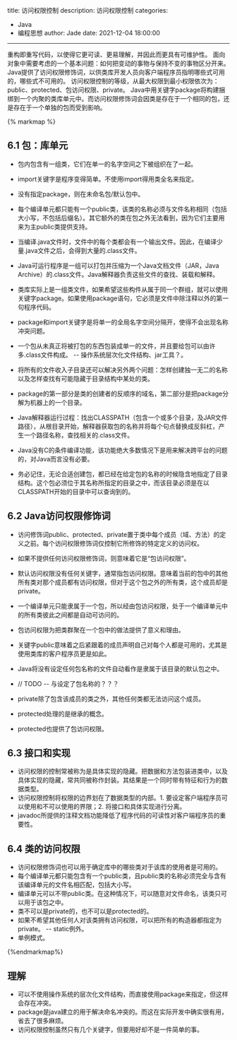 title: 访问权限控制
description: 访问权限控制
categories: 
  - Java
  - 编程思想
author: Jade
date: 2021-12-04 18:00:00
---

重构即重写代码，以使得它更可读、更易理解，并因此而更具有可维护性。
面向对象中需要考虑的一个基本问题：如何把变动的事物与保持不变的事物区分开来。
Java提供了访问权限修饰词，以供类库开发人员向客户端程序员指明哪些式可用的，哪些式不可用的。
访问权限控制的等级，从最大权限到最小权限依次为：public、protected、包访问权限、private。
Java中用关键字package将构建捆绑到一个内聚的类库单元中。而访问权限修饰词会因类是存在于一个相同的包，还是存在于一个单独的包而受到影响。

{% markmap %}

## 6.1 包：库单元
- 包内包含有一组类，它们在单一的名字空间之下被组织在了一起。
- import关键字是程序变得简单。不使用import得用类全名来指定。
- 没有指定package，则在未命名包/默认包中。
- 每个编译单元都只能有一个public类，该类的名称必须与文件名称相同（包括大小写，不包括后缀名）。其它额外的类在包之外无法看到，因为它们主要用来为主public类提供支持。

- 当编译.java文件时，文件中的每个类都会有一个输出文件。因此，在编译少量.java文件之后，会得到大量的.class文件。
- Java可运行程序是一组可以打包并压缩为一个Java文档文件（JAR，Java Archive）的.class文件。Java解释器负责这些文件的查找、装载和解释。
- 类库实际上是一组类文件，如果希望这些构件从属于同一个群组，就可以使用关键字package。如果使用package语句，它必须是文件中除注释以外的第一句程序代码。
- package和import关键字是将单一的全局名字空间分隔开，使得不会出现名称冲突问题。

- 一个包从未真正将被打包的东西包装成单一的文件，并且要给包可以由许多.class文件构成。 -- 操作系统层次化文件结构、jar工具？。
- 将所有的文件收入子目录还可以解决另外两个问题：怎样创建独一无二的名称以及怎样查找有可能隐藏于目录结构中某处的类。
- package的第一部分是类的创建者的反顺序的域名，第二部分是把package分解为机器上的一个目录。
- Java解释器运行过程：找出CLASSPATH（包含一个或多个目录，及JAR文件路径），从根目录开始，解释器获取包的名称并将每个句点替换成反斜杠，产生一个路径名称，查找相关的.class文件。

- Java没有C的条件编译功能，该功能绝大多数情况下是用来解决跨平台的问题的，对Java而言没有必要。

- 务必记住，无论合适创建包，都已经在给定包的名称的时候隐含地指定了目录结构。这个包必须位于其名称所指定的目录之中，而该目录必须是在以CLASSPATH开始的目录中可以查询到的。

## 6.2 Java访问权限修饰词
- 访问修饰词public、protected、private置于类中每个成员（域、方法）的定义之前。每个访问权限修饰词仅控制它所修饰的特定定义的访问权。
- 如果不提供任何访问权限修饰词，则意味着它是“包访问权限”。

- 默认访问权限没有任何关键字，通常指包访问权限。意味着当前的包中的其他所有类对那个成员都有访问权限，但对于这个包之外的所有类，这个成员却是private。
- 一个编译单元只能隶属于一个包，所以经由包访问权限，处于一个编译单元中的所有类彼此之间都是自动可访问的。
- 包访问权限为把类群聚在一个包中的做法提供了意义和理由。

- 关键字public意味着之后紧跟着的成员声明自己对每个人都是可用的，尤其是使用类库的客户程序员更是如此。
- Java将没有设定任何包名称的文件自动看作是隶属于该目录的默认包之中。 
-  // TODO -- 与设定了包名称的？？？

- private除了包含该成员的类之外，其他任何类都无法访问这个成员。

- protected处理的是继承的概念。
- protected也提供了包访问权限。

## 6.3 接口和实现
- 访问权限的控制常被称为是具体实现的隐藏。把数据和方法包装进类中，以及具体实现的隐藏，常共同被称作封装。其结果是一个同时带有特征和行为的数据类型。
- 访问权限控制将权限的边界划在了数据类型的内部。1. 要设定客户端程序员可以使用和不可以使用的界限；2. 将接口和具体实现进行分离。
- javadoc所提供的注释文档功能降低了程序代码的可读性对客户端程序员的重要性。

## 6.4 类的访问权限
- 访问权限修饰词也可以用于确定库中的哪些类对于该库的使用者是可用的。
- 每个编译单元都只能包含有一个public类，且public类的名称必须完全与含有该编译单元的文件名相匹配，包括大小写。
- 编译单元可以不带public类。在这种情况下，可以随意对文件命名，该类只可以用于该包之中。
- 类不可以是private的，也不可以是protected的。
- 如果不希望其他任何人对该类拥有访问权限，可以把所有的构造器都指定为private。 -- static例外。
- 单例模式。

{%endmarkmap%}

## 理解
- 可以不使用操作系统的层次化文件结构，而直接使用package来指定，但这样会存在冲突。
- package是java建立的用于解决命名冲突的。而这在实际开发中确实很有用，省去了很多麻烦。
- 访问权限控制虽然只有几个关键字，但要用好却不是一件简单的事。
